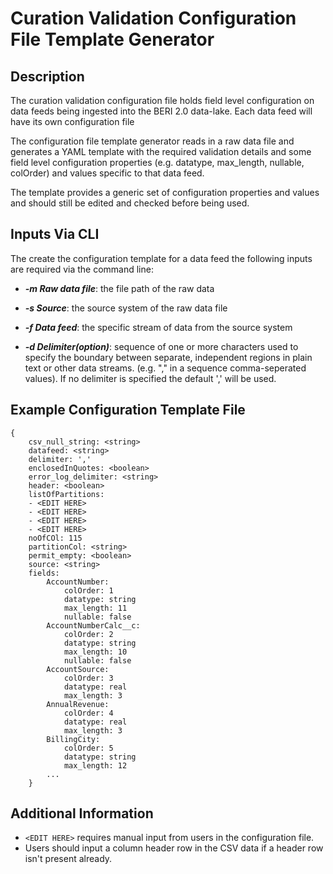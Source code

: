 # Curation Validation Configuration File Template Generator
## Description
The curation validation configuration file holds field level configuration on data feeds being ingested into the BERI 2.0 data-lake. Each data feed will have its own configuration file

The configuration file template generator reads in a raw data file and generates a YAML template with the required validation details and some field level configuration properties (e.g. datatype, max_length, nullable, colOrder) and values specific to that data feed.

The template provides a generic set of configuration properties and values and should still be edited and checked before being used. 

## Inputs Via CLI
The create the configuration template for a data feed the following inputs are required via the command line:

* ***-m Raw data file***: the file path of the raw data

* ***-s Source***: the source system of the raw data file

* ***-f Data feed***: the specific stream of data from the source system

* ***-d Delimiter(option)***: sequence of one or more characters used to specify the boundary between separate, independent regions in plain text or other data streams. (e.g. "," in a sequence comma-seperated values). If no delimiter is specified the default ',' will be used. 

## Example Configuration Template File
    {
        csv_null_string: <string>
        datafeed: <string>
        delimiter: ','
        enclosedInQuotes: <boolean>
        error_log_delimiter: <string>
        header: <boolean>
        listOfPartitions:
        - <EDIT HERE>
        - <EDIT HERE>
        - <EDIT HERE>
        - <EDIT HERE>
        noOfCOl: 115
        partitionCol: <string>
        permit_empty: <boolean>
        source: <string>
        fields:
            AccountNumber:
                colOrder: 1
                datatype: string
                max_length: 11
                nullable: false
            AccountNumberCalc__c:
                colOrder: 2
                datatype: string
                max_length: 10
                nullable: false
            AccountSource:
                colOrder: 3
                datatype: real
                max_length: 3
            AnnualRevenue:
                colOrder: 4
                datatype: real
                max_length: 3
            BillingCity:
                colOrder: 5
                datatype: string
                max_length: 12
            ...
        }
        
## Additional Information  
* `<EDIT HERE>` requires manual input from users in the configuration file.
* Users should input a column header row in the CSV data if a header row isn't present already.
